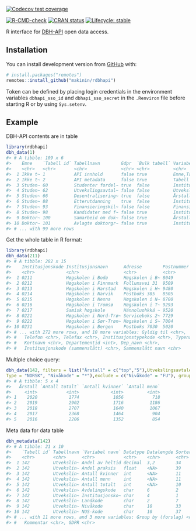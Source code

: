 
<!-- README.md is generated from README.Rmd. Please edit that file -->

<!-- badges: start -->

[![Codecov test
coverage](https://codecov.io/gh/mni-hkdir/rdbhapi/branch/master/graph/badge.svg)](https://codecov.io/gh/makinin/rdbhapi?branch=master)

[![R-CMD-check](https://github.com/mni-hkdir/rdbhapi/workflows/R-CMD-check/badge.svg)](https://github.com/makinin/rdbhapi/actions)
[![CRAN
status](https://www.r-pkg.org/badges/version/rdbhapi)](https://CRAN.R-project.org/package=rdbhapi)
[![Lifecycle:
stable](https://img.shields.io/badge/lifecycle-stable-brightgreen.svg)](https://lifecycle.r-lib.org/articles/stages.html#stable)

<!-- badges: end -->

R interface for [DBH-API](https://dbh.nsd.uib.no/tjenester.action) open
data access.

## Installation

You can install development version from [GitHub](https://github.com/)
with:

``` r
# install.packages("remotes")
remotes::install_github("makinin/rdbhapi")
```

Token can be defined by placing login credentials in the environment
variables `dbhapi_sso_id` and `dbhapi_sso_secret` in the `.Renviron`
file before starting R or by using `Sys.setenv`.

## Example

DBH-API contents are in table

``` r
library(rdbhapi)
dbh_data(1)
#> # A tibble: 109 x 6
#>    Emne    `Tabell id` Tabellnavn        Gdpr  `Bulk tabell` Variabelliste      
#>    <chr>   <chr>       <chr>             <chr> <chr>         <chr>              
#>  1 Ikke t~ 1           API innhold       false true          Emne,Tabell id,Tab~
#>  2 Ikke t~ 2           API metadata      false true          Tabell id,Tabellna~
#>  3 Studen~ 60          Studenter fordel~ true  false         Institusjonskode,A~
#>  4 Studen~ 62          Utvekslingsavtal~ false false         Utvekslingsavtale,~
#>  5 Studen~ 66          Desentralisering~ true  false         Årstall,Institusjo~
#>  6 Studen~ 88          Etterutdanning    true  false         Institusjonskode,A~
#>  7 Studen~ 93          Finansieringskil~ false false         Finansieringskilde~
#>  8 Studen~ 98          Kandidater med f~ false true          Institusjonskode,Å~
#>  9 Doktor~ 100         Samarbeid om dok~ false true          Årstall,Institusjo~
#> 10 Doktor~ 101         Avlagte doktorgr~ false true          Institusjonskode,A~
#> # ... with 99 more rows
```

Get the whole table in R format:

``` r
library(rdbhapi)
dbh_data(211)
#> # A tibble: 282 x 15
#>    Institusjonskode Institusjonsnavn      Adresse        Postnummer `Gyldig fra`
#>    <chr>            <chr>                 <chr>          <chr>      <chr>       
#>  1 0211             Høgskolen i Bodø      Høgskolen i B~ 8049       19943       
#>  2 0212             Høgskolen i Finnmark  Follumsvei 31  9509       19943       
#>  3 0213             Høgskolen i Harstad   Høgskolen i H~ 9480       19943       
#>  4 0214             Høgskolen i Narvik    Postboks 385   8505       19943       
#>  5 0215             Høgskolen i Nesna     Høgskolen i N~ 8700       19943       
#>  6 0216             Høgskolen i Tromsø    Høgskolen i T~ 9293       19943       
#>  7 0217             Samisk høgskole       Hánnoluohkká ~ 9520       19943       
#>  8 0221             Høgskolen i Nord-Trø~ Serviceboks 2~ 7729       19943       
#>  9 0222             Høgskolen i Sør-Trøn~ Høgskolen i S~ 7004       19943       
#> 10 0231             Høgskolen i Bergen    Postboks 7030  5020       19943       
#> # ... with 272 more rows, and 10 more variables: Gyldig til <chr>,
#> #   Telefon <chr>, Telefax <chr>, Institusjonstypekode <chr>, Typenavn <chr>,
#> #   Kortnavn <chr>, Departementid <int>, Dep_navn <chr>,
#> #   Institusjonskode (sammenslått) <chr>, Sammenslått navn <chr>
```

Multiple choice query:

``` r
dbh_data(142, filters = list("Årstall" = c("top","5"),Utvekslingsavtale = "ERASMUS+", 
Type = "NORSK", "Nivåkode" = "*"),exclude = c("Nivåkode" = "FU"), group_by = "Årstall")
#> # A tibble: 5 x 4
#>   Årstall `Antall totalt` `Antall kvinner` `Antall menn`
#>     <int>           <int>            <int>         <int>
#> 1    2020            1774             1056           718
#> 2    2019            2902             1716          1186
#> 3    2018            2707             1640          1067
#> 4    2017            2368             1464           904
#> 5    2016            2206             1352           854
```

Meta data for data table

``` r
dbh_metadata(142)
#> # A tibble: 21 x 10
#>    `Tabell id` Tabellnavn `Variabel navn` Datatype Datalengde Sortering Kodefelt
#>    <chr>       <chr>      <chr>           <chr>    <chr>      <chr>     <chr>   
#>  1 142         Utvekslin~ Andel av heltid decimal  3,2        34        <NA>    
#>  2 142         Utvekslin~ Andel praksis   float    <NA>       39        <NA>    
#>  3 142         Utvekslin~ Antall kvinner  int      <NA>       11        <NA>    
#>  4 142         Utvekslin~ Antall menn     int      <NA>       11        <NA>    
#>  5 142         Utvekslin~ Antall totalt   int      <NA>       10        <NA>    
#>  6 142         Utvekslin~ Avdelingskode   char     6          2         J       
#>  7 142         Utvekslin~ Institusjonsko~ char     4          1         J       
#>  8 142         Utvekslin~ Landkode        char     2          7         J       
#>  9 142         Utvekslin~ Nivåkode        char     10         33        J       
#> 10 142         Utvekslin~ NUS-kode        char     10         37        <NA>    
#> # ... with 11 more rows, and 3 more variables: Group by (forslag) <chr>,
#> #   Kommentar <chr>, GDPR <chr>
```
